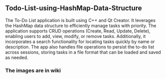 ## Todo-List-using-HashMap-Data-Structure
The To-Do List application is built using C++ and Qt Creator. It leverages the HashMap data structure to efficiently manage tasks with priority. The application supports CRUD operations (Create, Read, Update, Delete), enabling users to add, view, modify, or remove tasks. Additionally, it incorporates a search functionality for locating tasks quickly by name or description. The app also handles file operations to persist the to-do list across sessions, storing tasks in a file format that can be loaded and saved as needed.
### The images are in wiki
